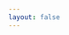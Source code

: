 ```yaml
---
layout: false
---
```


<script setup>
    import Longform from '../components/examples/longform.vue'
</script>

<longform />
